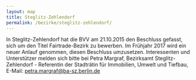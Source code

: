```yaml
---
layout: map
title: Steglitz-Zehlendorf
permalink: /bezirke/steglitz-zehlendorf/
---
```



In Steglitz-Zehlendorf hat die BVV am 21.10.2015 den Beschluss gefasst, sich um den Titel Fairtrade-Bezirk zu bewerben. Im Frühjahr 2017 wird ein neuer Anlauf genommen, diesen Beschluss umzusetzen. Interessenten und Unterstützer melden sich bitte bei Petra Margraf, Bezirksamt Steglitz-Zehlendorf - Referentin der Stadträtin für Immobilien, Umwelt und Tiefbau, E-Mail: petra.margraf@ba-sz.berlin.de 

